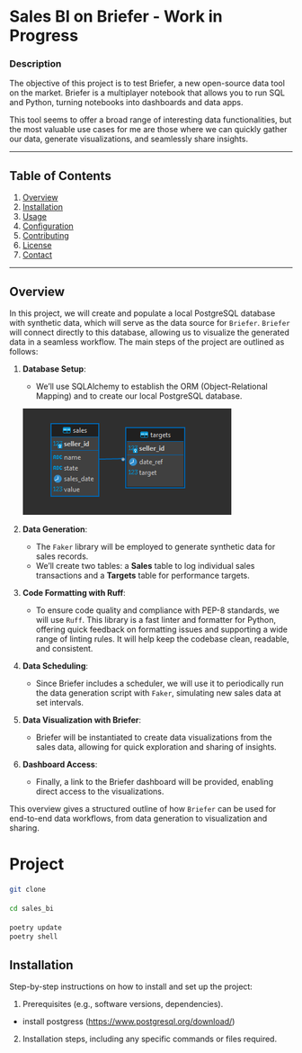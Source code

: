 # Sales BI on Briefer - Work in Progress

### Description
The objective of this project is to test Briefer, a new open-source data tool on the market. Briefer is a multiplayer notebook that allows you to run SQL and Python, turning notebooks into dashboards and data apps.

This tool seems to offer a broad range of interesting data functionalities, but the most valuable use cases for me are those where we can quickly gather our data, generate visualizations, and seamlessly share insights.

---

## Table of Contents
1. [Overview](#overview)
2. [Installation](#installation)
3. [Usage](#usage)
4. [Configuration](#configuration)
5. [Contributing](#contributing)
6. [License](#license)
7. [Contact](#contact)

---

## Overview

In this project, we will create and populate a local PostgreSQL database with synthetic data, which will serve as the data source for `Briefer`. `Briefer` will connect directly to this database, allowing us to visualize the generated data in a seamless workflow. The main steps of the project are outlined as follows:

1. **Database Setup**:
   - We’ll use SQLAlchemy to establish the ORM (Object-Relational Mapping) and to create our local PostgreSQL database.

   ![alt text](image.png)
   
2. **Data Generation**:
   - The `Faker` library will be employed to generate synthetic data for sales records.
   - We’ll create two tables: a **Sales** table to log individual sales transactions and a **Targets** table for performance targets.

3. **Code Formatting with Ruff**:
   - To ensure code quality and compliance with PEP-8 standards, we will use `Ruff`. This library is a fast linter and formatter for Python, offering quick feedback on formatting issues and supporting a wide range of linting rules. It will help keep the codebase clean, readable, and consistent.

4. **Data Scheduling**:
   - Since Briefer includes a scheduler, we will use it to periodically run the data generation script with `Faker`, simulating new sales data at set intervals.

5. **Data Visualization with Briefer**:
   - Briefer will be instantiated to create data visualizations from the sales data, allowing for quick exploration and sharing of insights.

6. **Dashboard Access**:
   - Finally, a link to the Briefer dashboard will be provided, enabling direct access to the visualizations.

This overview gives a structured outline of how `Briefer` can be used for end-to-end data workflows, from data generation to visualization and sharing.


# Project



```bash
git clone

cd sales_bi 

poetry update
poetry shell 
```

## Installation
Step-by-step instructions on how to install and set up the project:
1. Prerequisites (e.g., software versions, dependencies).
- install postgress (https://www.postgresql.org/download/)
2. Installation steps, including any specific commands or files required.
